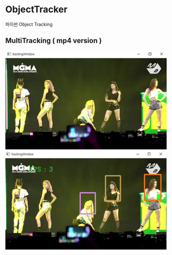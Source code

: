 # ObjectTracker
파이썬 Object Tracking

## MultiTracking ( mp4 version )
![11](./IndexImage/11.PNG)
![22](./IndexImage/22.PNG)
